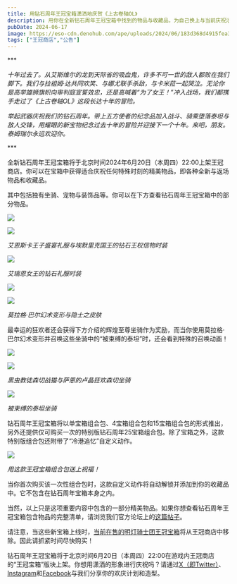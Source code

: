 ```yaml
---
title: 用钻石周年王冠宝箱潇洒地庆贺《上古卷轴OL》
description: 用你在全新钻石周年王冠宝箱中找到的物品与收藏品，为自己换上与当前庆祝活动相称的精致服饰与高雅时装。
pubDate: 2024-06-17
image: https://eso-cdn.denohub.com/ape/uploads/2024/06/183d368d4915fea341a39956ae007749.jpg
tags: ["王冠商店","公告"]
---
```


\*\*\*

_十年过去了。从艾斯维尔的龙到天际省的吸血鬼，许多不可一世的敌人都败在我们脚下。我们与拉祖姆·达共同欢笑、与娜尤联手杀敌，与卡米菈一起哭泣。无论你是高举雄狮旗帜向审判庭宣誓效忠，还是高喊着“为了女王！”冲入战场，我们都携手走过了《上古卷轴OL》这段长达十年的冒险。_

_举起武器庆祝我们的钻石周年。带上五方使者的纪念品加入战斗、骑乘堕落泰坦与敌人交锋，用耀眼的新宝物纪念过去十年的冒险并迎接下一个十年。来吧，朋友。泰姆瑞尔永远欢迎你。_

\*\*\*

全新钻石周年王冠宝箱将于北京时间2024年6月20日（本周四）22:00上架王冠商店。你可以在宝箱中获得适合庆祝任何特殊时刻的精美物品，即各种全新与返场物品和收藏品。

其中包括独有坐骑、宠物与装饰品等。你可以在下方查看钻石周年王冠宝箱中的部分物品。

![](https://eso-cdn.denohub.com/ape/uploads/2024/06/c66151c85b06753cec012f09cf075c29.jpg)

![](https://eso-cdn.denohub.com/ape/uploads/2024/06/25dcd9b6a5d46d8e181f5d2af04b1816.jpg)

<p class="text-gray-500 text-sm text-center"><i>艾恩斯卡王子盛宴礼服与埃默里克国王的钻石王权信物时装</i></p>

![](https://eso-cdn.denohub.com/ape/uploads/2024/06/6f4b3625a2dcc4894068c25327716a7b.jpg)

<p class="text-gray-500 text-sm text-center"><i>艾瑞恩女王的钻石礼服时装</i></p>

![](https://esossl-a.akamaihd.net/uploads/Community/Article/blogimage/Polymorph_MolagBalIllusion.jpg)

![](https://eso-cdn.denohub.com/ape/uploads/2024/06/8ef5d81052ef4ca65b02c772f8f1333d.jpg)

<p class="text-gray-500 text-sm text-center"><i>莫拉格·巴尔幻术变形与隐士之皮肤</i></p>

最幸运的狂欢者还会获得下方介绍的辉煌至尊坐骑作为奖励，而当你使用莫拉格·巴尔幻术变形并召唤这些坐骑中的“被束缚的泰坦”时，还会看到特殊的召唤动画！

![](https://eso-cdn.denohub.com/ape/uploads/2024/06/e041472b30b1627565c000dff4d360a1.jpg)

![](https://eso-cdn.denohub.com/ape/uploads/2024/06/e5ef26000d1ad6df773029f5c4a137df.jpg)

<p class="text-gray-500 text-sm text-center"><i>黑虫教徒森切战猫与萨恩的卢晶狂欢森切坐骑</i></p>

![](https://eso-cdn.denohub.com/ape/uploads/2024/06/15c7bea48ad16f96c051c2bd69d620ab.jpg)

<p class="text-gray-500 text-sm text-center"><i>被束缚的泰坦坐骑</i></p>

钻石周年王冠宝箱将以单宝箱组合包、4宝箱组合包和15宝箱组合包的形式推出，另外还提供仅可购买一次的特别版钻石周年25宝箱组合包。除了宝箱之外，这款特别版组合包还附带了“冷港追忆”自定义动作。

![](https://eso-cdn.denohub.com/ape/uploads/2024/06/1f52eff6cba31db5cf9cfcc5d0d35a87.jpg)

<p class="text-gray-500 text-sm text-center"><i>用这款王冠宝箱组合包送上祝福！</i></p>

当你首次购买该一次性组合包时，这款自定义动作将自动解锁并添加到你的收藏品中。它不包含在钻石周年宝箱本身之内。

当然，以上只是这项重要内容中包含的一部分精美物品。如果你想查看钻石周年王冠宝箱包含物品的完整清单，请浏览我们官方论坛上的[这篇帖子](https://forums.elderscrollsonline.com/en/discussion/660714)。

请注意，当这些新宝箱上线时，[当前在售的明灯骑士团王冠宝箱](/news/post/65723)将从王冠商店中移除。因此请抓紧时间尽快购买！

钻石周年王冠宝箱将于北京时间6月20日（本周四）22:00在游戏内王冠商店的“王冠宝箱”版块上架。你想用潇洒的形象进行庆祝吗？请通过[X（即Twitter）](https://twitter.com/TESOnline)、[Instagram](https://www.instagram.com/elderscrollsonline/)和[Facebook](https://www.facebook.com/elderscrollsonline)与我们分享你的欢庆计划和造型。 
